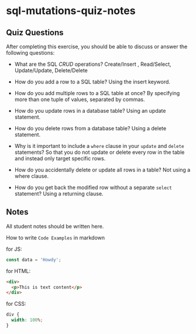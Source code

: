 # sql-mutations-quiz-notes

## Quiz Questions

After completing this exercise, you should be able to discuss or answer the following questions:

- What are the SQL _CRUD_ operations?
  Create/Insert , Read/Select, Update/Update, Delete/Delete

- How do you add a row to a SQL table?
  Using the insert keyword.

- How do you add multiple rows to a SQL table at once?
  By specifying more than one tuple of values, separated by commas.

- How do you update rows in a database table?
  Using an update statement.

- How do you delete rows from a database table?
  Using a delete statement.

- Why is it important to include a `where` clause in your `update` and `delete` statements?
  So that you do not update or delete every row in the table and instead only target specific rows.

- How do you accidentally delete or update all rows in a table?
  Not using a where clause.

- How do you get back the modified row without a separate `select` statement?
  Using a returning clause.

## Notes

All student notes should be written here.

How to write `Code Examples` in markdown

for JS:

```javascript
const data = 'Howdy';
```

for HTML:

```html
<div>
  <p>This is text content</p>
</div>
```

for CSS:

```css
div {
  width: 100%;
}
```
